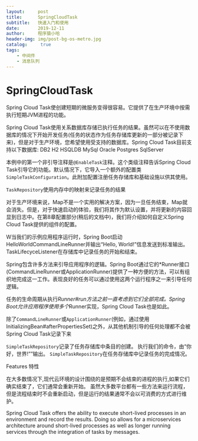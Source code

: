 ```yaml
---
layout:     post
title:      SpringCloudTask
subtitle:   快速入门和使用
date:       2019-12-11
author:     程序猿小哈
header-img: img/post-bg-os-metro.jpg
catalog: 	 true
tags:
    - 中间件
    - 消息队列
---
```


# SpringCloudTask
Spring Cloud Task使创建短期的微服务变得很容易。它提供了在生产环境中按需执行短期JVM进程的功能。

Spring Cloud Task使用关系数据库存储已执行任务的结果。虽然可以在不使用数据库的情况下开始开发任务(任务的状态作为任务存储库更新的一部分被记录下来)，但是对于生产环境，您希望使用受支持的数据库。Spring Cloud Task目前支持以下数据库:
DB2
H2
HSQLDB
MySql
Oracle
Postgres
SqlServer

本例中的第一个非引导注释是`@EnableTask`注释。这个类级注释告诉Spring Cloud Task引导它的功能。默认情况下，它导入一个额外的配置类`SimpleTaskConfiguration`。此附加配置注册任务存储库和基础设施以供其使用。

`TaskRepository`使用内存中的映射来记录任务的结果

对于生产环境来说，Map不是一个实用的解决方案，因为一旦任务结束，Map就会消失。但是，对于快速启动的体验，我们将其作为默认设置，并将更新的内容回显到日志中。在第8章配置部分(稍后的文档中)，我们将介绍如何自定义Spring Cloud Task提供的组件的配置。

W当我们的示例应用程序运行时，Spring Boot启动HelloWorldCommandLineRunner并输出“Hello, World!”信息发送到标准输出。TaskLifecyceListener在存储库中记录任务的开始和结束。

Spring包含许多方法来引导应用程序的逻辑。Spring Boot通过它的*Runner接口(CommandLineRunner或ApplicationRunner)提供了一种方便的方法，可以有组织地完成这一工作。表现良好的任务可以通过使用这两个运行程序之一来引导任何逻辑。


任务的生命周期从执行*Runner#run方法之前一直考虑到它们全部完成。Spring Boot允许应用程序使用多个*Runner实现，Spring Cloud Task也是如此。

除了`CommandLineRunner`或`ApplicationRunner`(例如，通过使用InitializingBean#afterPropertiesSet)之外，从其他机制引导的任何处理都不会被Spring Cloud Task记录下来


`SimpleTaskRepository`记录了任务存储库中条目的创建。
执行我们的命令，由“你好，世界!””输出。
`SimpleTaskRepository`在任务存储库中记录任务的完成情况。

Features 特性

在大多数情况下,现代云环境的设计围绕的是预期不会结束的进程的执行,如果它们确实结束了，它们通常会重新开始。
虽然大多数平台都有一些方法来运行流程，但是流程结束时不会重新启动，但是运行的结果通常不会以可消费的方式进行维护。

Spring Cloud Task offers the ability to execute short-lived processes in an environment and record the results. Doing so allows for a microservices architecture around short-lived processes as well as longer running services through the integration of tasks by messages.